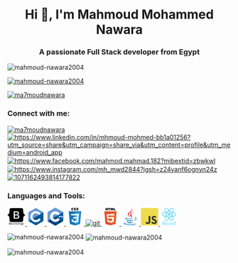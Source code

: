 <h1 align="center">Hi 👋, I'm Mahmoud Mohammed Nawara</h1>
<h3 align="center">A passionate Full Stack developer from Egypt</h3>

<p align="left"> <img src="https://komarev.com/ghpvc/?username=mahmoud-nawara2004&label=Profile%20views&color=0e75b6&style=flat" alt="mahmoud-nawara2004" /> </p>

<p align="left"> <a href="https://github.com/ryo-ma/github-profile-trophy"><img src="https://github-profile-trophy.vercel.app/?username=mahmoud-nawara2004" alt="mahmoud-nawara2004" /></a> </p>

<p align="left"> <a href="https://twitter.com/ma7moudnawara" target="blank"><img src="https://img.shields.io/twitter/follow/ma7moudnawara?logo=twitter&style=for-the-badge" alt="ma7moudnawara" /></a> </p>

<h3 align="left">Connect with me:</h3>
<p align="left">
<a href="https://twitter.com/ma7moudnawara" target="blank"><img align="center" src="https://raw.githubusercontent.com/rahuldkjain/github-profile-readme-generator/master/src/images/icons/Social/twitter.svg" alt="ma7moudnawara" height="30" width="40" /></a>
<a href="https://linkedin.com/in/https://www.linkedin.com/in/mhmoud-mohmed-bb1a01256?utm_source=share&utm_campaign=share_via&utm_content=profile&utm_medium=android_app" target="blank"><img align="center" src="https://raw.githubusercontent.com/rahuldkjain/github-profile-readme-generator/master/src/images/icons/Social/linked-in-alt.svg" alt="https://www.linkedin.com/in/mhmoud-mohmed-bb1a01256?utm_source=share&utm_campaign=share_via&utm_content=profile&utm_medium=android_app" height="30" width="40" /></a>
<a href="https://fb.com/https://www.facebook.com/mahmod.mahmad.182?mibextid=zbwkwl" target="blank"><img align="center" src="https://raw.githubusercontent.com/rahuldkjain/github-profile-readme-generator/master/src/images/icons/Social/facebook.svg" alt="https://www.facebook.com/mahmod.mahmad.182?mibextid=zbwkwl" height="30" width="40" /></a>
<a href="https://instagram.com/https://www.instagram.com/mh_mwd2844?igsh=z24yanf6ognyn24z" target="blank"><img align="center" src="https://raw.githubusercontent.com/rahuldkjain/github-profile-readme-generator/master/src/images/icons/Social/instagram.svg" alt="https://www.instagram.com/mh_mwd2844?igsh=z24yanf6ognyn24z" height="30" width="40" /></a>
<a href="https://discord.gg/1071162493814177822" target="blank"><img align="center" src="https://raw.githubusercontent.com/rahuldkjain/github-profile-readme-generator/master/src/images/icons/Social/discord.svg" alt="1071162493814177822" height="30" width="40" /></a>
</p>

<h3 align="left">Languages and Tools:</h3>
<p align="left"> <a href="https://getbootstrap.com" target="_blank" rel="noreferrer"> <img src="https://raw.githubusercontent.com/devicons/devicon/master/icons/bootstrap/bootstrap-plain-wordmark.svg" alt="bootstrap" width="40" height="40"/> </a> <a href="https://www.cprogramming.com/" target="_blank" rel="noreferrer"> <img src="https://raw.githubusercontent.com/devicons/devicon/master/icons/c/c-original.svg" alt="c" width="40" height="40"/> </a> <a href="https://www.w3schools.com/cpp/" target="_blank" rel="noreferrer"> <img src="https://raw.githubusercontent.com/devicons/devicon/master/icons/cplusplus/cplusplus-original.svg" alt="cplusplus" width="40" height="40"/> </a> <a href="https://www.w3schools.com/css/" target="_blank" rel="noreferrer"> <img src="https://raw.githubusercontent.com/devicons/devicon/master/icons/css3/css3-original-wordmark.svg" alt="css3" width="40" height="40"/> </a> <a href="https://git-scm.com/" target="_blank" rel="noreferrer"> <img src="https://www.vectorlogo.zone/logos/git-scm/git-scm-icon.svg" alt="git" width="40" height="40"/> </a> <a href="https://www.w3.org/html/" target="_blank" rel="noreferrer"> <img src="https://raw.githubusercontent.com/devicons/devicon/master/icons/html5/html5-original-wordmark.svg" alt="html5" width="40" height="40"/> </a> <a href="https://www.java.com" target="_blank" rel="noreferrer"> <img src="https://raw.githubusercontent.com/devicons/devicon/master/icons/java/java-original.svg" alt="java" width="40" height="40"/> </a> <a href="https://developer.mozilla.org/en-US/docs/Web/JavaScript" target="_blank" rel="noreferrer"> <img src="https://raw.githubusercontent.com/devicons/devicon/master/icons/javascript/javascript-original.svg" alt="javascript" width="40" height="40"/> </a> <a href="https://reactjs.org/" target="_blank" rel="noreferrer"> <img src="https://raw.githubusercontent.com/devicons/devicon/master/icons/react/react-original-wordmark.svg" alt="react" width="40" height="40"/> </a> </p>

<p><img align="left" src="https://github-readme-stats.vercel.app/api/top-langs?username=mahmoud-nawara2004&show_icons=true&locale=en&layout=compact" alt="mahmoud-nawara2004" /></p>

<p>&nbsp;<img align="center" src="https://github-readme-stats.vercel.app/api?username=mahmoud-nawara2004&show_icons=true&locale=en" alt="mahmoud-nawara2004" /></p>

<p><img align="center" src="https://github-readme-streak-stats.herokuapp.com/?user=mahmoud-nawara2004&" alt="mahmoud-nawara2004" /></p>

